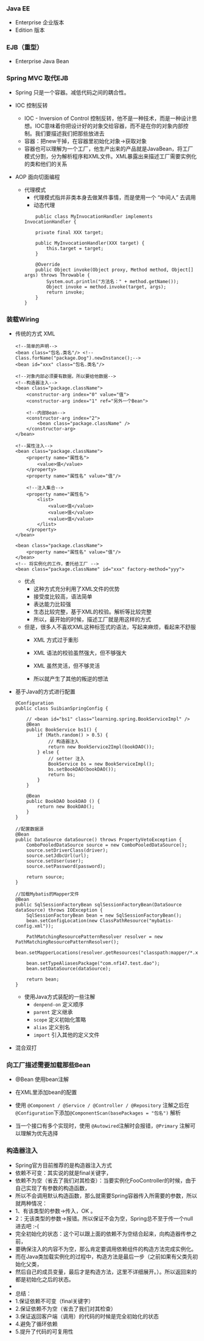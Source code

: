 ### Java EE
- Enterprise 企业版本
- Edition 版本
### EJB（重型）
- Enterprise Java Bean
### Spring MVC 取代EJB
- Spring 只是一个容器。减低代码之间的耦合性。
- IOC 控制反转
    - IOC - Inversion of Control 控制反转，他不是一种技术，而是一种设计思想。IOC意味着你把设计好的对象交给容器，而不是在你的对象内部控制。我们要描述我们把那些放进去
    - 容器：把new干掉，在容器里初始化对象->获取对象
    - 容器也可以理解为一个工厂，他生产出来的产品就是JavaBean，将工厂模式分割，分为解析程序和XML文件。XML暴露出来描述工厂需要实例化的类和他们的关系

- AOP 面向切面编程
    - 代理模式
        - 代理模式指并非类本身去做某件事情，而是使用一个 “中间人” 去调用
        - 动态代理
        ```
            public class MyInvocationHandler implements InvocationHandler {

            private final XXX target;

            public MyInvocationHandler(XXX target) {
                this.target = target;
            }

            @Override
            public Object invoke(Object proxy, Method method, Object[] args) throws Throwable {
                System.out.println("方法名：" + method.getName());
                Object invoke = method.invoke(target, args);
                return invoke;
            }
        }
        ```
### 装载Wiring
- 传统的方式 XML
    ```
    <!--简单的声明-->
    <bean class="包名.类名"/> <!--Class.forName("package.Dog").newInstance();-->
    <bean id="xxx" class="包名.类名"/>

    <!--对象内部必须要有数据，所以要给他数据-->
    <!--构造器注入-->
    <bean class="package.className">
        <constructor-arg index="0" value="值">
        <constructor-arg index="1" ref="另外一个Bean">

        <!--内部Bean-->
        <constructor-arg index="2">
            <bean class="package.className" />
        </constructor-arg>
    </bean>

    <!--属性注入-->
    <bean class="package.className">
        <property name="属性名">
            <value>值</value>
        </property>
        <property name="属性名" value="值"/>

        <!--注入集合-->
        <property name="属性名">
            <list>
                <value>值</value>
                <value>值</value>
                <value>值</value>
            </list>
        </property>
    </bean>

    <bean class="package.className">
        <property name="属性名" value="值"/>
    </bean>
    <!-- 将实例化的工作，委托给工厂 -->
    <bean class="package.className" id="xxx" factory-method="yyy">
    ```

    - 优点
        - 这种方式充分利用了XML文件的优势
        - 接受度比较高，语法简单
        - 表达能力比较强
        - 生态比较完整，基于XML的校验。解析等比较完整
        - 所以，最开始的时候，描述工厂就是用这样的方式
    - 但是，很多人不喜欢XML这种标签式的语法，写起来麻烦，看起来不舒服
        - XML 方式过于重形
        - XML 语法的校验虽然强大，但不够强大
        - XML 虽然灵活，但不够灵活

        - 所以就产生了其他的叛逆的想法
- 基于Java的方式进行配置
    ```
    @Configuration
    public class SuibianSpringConfig {

        // <bean id="bs1" class="learning.spring.BookServiceImpl" />
        @Bean
        public BookService bs1() {
            if (Math.random() > 0.5) {
                // 构造器注入
                return new BookService2Impl(bookDAO());
            } else {
                // setter 注入
                BookService bs = new BookServiceImpl();
                bs.setBookDAO(bookDAO());
                return bs;
            }
        }

        @Bean
        public BookDAO bookDAO () {
            return new BookDAO();
        }
    }

    //配置数据源
    @Bean
    public DataSource dataSource() throws PropertyVetoException {
        ComboPooledDataSource source = new ComboPooledDataSource();
        source.setDriverClass(driver);
        source.setJdbcUrl(url);
        source.setUser(user);
        source.setPassword(password);

        return source;
    }

    //加载Mybatis的Mapper文件
    @Bean
    public SqlSessionFactoryBean sqlSessionFactoryBean(DataSource dataSource) throws IOException {
        SqlSessionFactoryBean bean = new SqlSessionFactoryBean();
        bean.setConfigLocation(new ClassPathResource("mybatis-config.xml"));

        PathMatchingResourcePatternResolver resolver = new PathMatchingResourcePatternResolver();
        bean.setMapperLocations(resolver.getResources("classpath:mapper/*.xml"));

        bean.setTypeAliasesPackage("com.nf147.test.dao");
        bean.setDataSource(dataSource);

        return bean;
    }
    ```
    - 使用Java方式装配的一些注解
        - ` denpend-on ` 定义顺序
        - ` parent ` 定义继承
        - ` scope ` 定义初始化策略
        - ` alias ` 定义别名
        - ` import ` 引入其他的定义文件
- 混合双打
### 向工厂描述需要加载那些Bean
- @Bean 使用bean注解
- <bean> 在XML里添加bean的配置
- 使用 ` @Component / @Service / @Controller / @Repository ` 注解之后在` @Configuration `下添加` @ComponentScan(basePackages = "包名") ` 解析

- 当一个接口有多个实现时，使用 ` @Autowired `注解时会报错，` @Primary ` 注解可以理解为优先选择

### 构造器注入
* Spring官方目前推荐的是构造器注入方式
* 依赖不可变：其实说的就是final关键字，
* 依赖不为空（省去了我们对其检查）：当要实例化FooController的时候，由于自己实现了有参数的构造函数，
* 所以不会调用默认构造函数，那么就需要Spring容器传入所需要的参数，所以就两种情况：
* 1、有该类型的参数->传入，OK 。
* 2：无该类型的参数->报错。所以保证不会为空，Spring总不至于传一个null进去吧 :-(
* 完全初始化的状态：这个可以跟上面的依赖不为空结合起来，向构造器传参之前，
* 要确保注入的内容不为空，那么肯定要调用依赖组件的构造方法完成实例化。
* 而在Java类加载实例化的过程中，构造方法是最后一步（之前如果有父类先初始化父类，
* 然后自己的成员变量，最后才是构造方法，这里不详细展开。）。所以返回来的都是初始化之后的状态。
*
* 总结：
* 1.保证依赖不可变（final关键字）
* 2.保证依赖不为空（省去了我们对其检查）
* 3.保证返回客户端（调用）的代码的时候是完全初始化的状态
* 4.避免了循环依赖
* 5.提升了代码的可复用性
